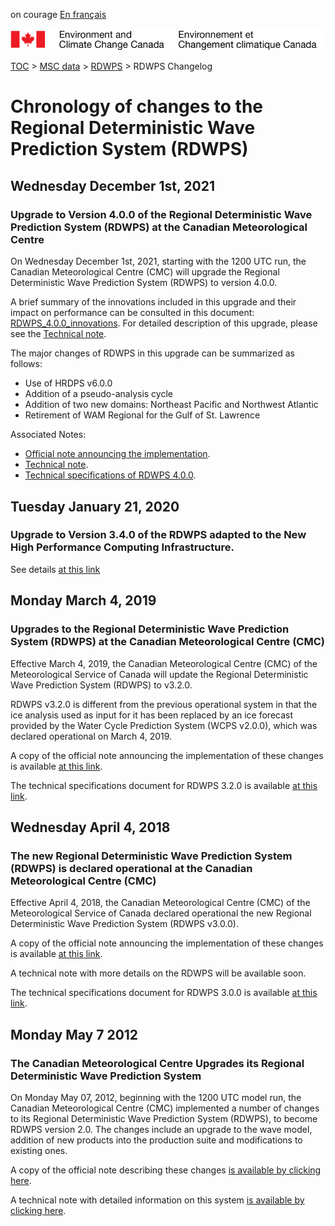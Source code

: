 on courage [En français](changelog_rdwps_fr.md)

![ECCC logo](../../img_eccc-logo.png)

[TOC](../../readme_en.md) > [MSC data](../readme_en.md) > [RDWPS](readme_rdwps_en.md) > RDWPS Changelog

# Chronology of changes to the Regional Deterministic Wave Prediction System (RDWPS)

## Wednesday December 1st, 2021

### Upgrade to Version 4.0.0 of the Regional Deterministic Wave Prediction System (RDWPS) at the Canadian Meteorological Centre

On Wednesday December 1st, 2021, starting with the 1200 UTC run, the Canadian Meteorological Centre (CMC) will upgrade the Regional Deterministic Wave Prediction System (RDWPS) to version 4.0.0.

A brief summary of the innovations included in this upgrade and their impact on performance can be consulted in this document: [RDWPS_4.0.0_innovations](https://collaboration.cmc.ec.gc.ca/cmc/cmoi/product_guide/docs/fact_sheets/factsheet_rdwps-400_e.pdf). For detailed description of this upgrade, please see the [Technical note](https://collaboration.cmc.ec.gc.ca/cmc/cmoi/product_guide/docs/tech_notes/technote_rdwps-400_e.pdf).

The major changes of RDWPS in this upgrade can be summarized as follows:

* Use of HRDPS v6.0.0
* Addition of a pseudo-analysis cycle
* Addition of two new domains: Northeast Pacific and Northwest Atlantic
* Retirement of WAM Regional for the Gulf of St. Lawrence

Associated Notes:

* [Official note announcing the implementation](http://dd.weather.gc.ca/doc/genots/2021/11/26/NOCN03_CWAO_262118___50159).
* [Technical note](https://collaboration.cmc.ec.gc.ca/cmc/cmoi/product_guide/docs/tech_notes/technote_rdwps-400_e.pdf).
* [Technical specifications of RDWPS 4.0.0](https://collaboration.cmc.ec.gc.ca/cmc/cmoi/product_guide/docs/tech_specifications/tech_specifications_RDWPS_4.0.0_e.pdf).


## Tuesday January 21, 2020

### Upgrade to Version 3.4.0 of the RDWPS adapted to the New High Performance Computing Infrastructure.

See details [at this link](../changelog_multisystems_en.md)

## Monday March 4, 2019

### Upgrades to the Regional Deterministic Wave Prediction System (RDWPS) at the Canadian Meteorological Centre (CMC)

Effective March 4, 2019, the Canadian Meteorological Centre (CMC) of the Meteorological Service of Canada will update the Regional Deterministic Wave Prediction System (RDWPS) to v3.2.0.

RDWPS v3.2.0 is different from the previous operational system in that the ice analysis used as input for it has been replaced by an ice forecast provided by the Water Cycle Prediction System (WCPS v2.0.0), which was declared operational on March 4, 2019.

A copy of the official note announcing the implementation of these changes is available [at this link](http://dd.meteo.gc.ca/doc/genots/2019/03/05/NOCN03_CWAO_051918___12705).

The technical specifications document for RDWPS 3.2.0 is available [at this link](https://collaboration.cmc.ec.gc.ca/cmc/cmoi/product_guide/docs/tech_specifications/tech_specifications_RDWPS_3.2.0_e.pdf).


## Wednesday April 4, 2018

### The new Regional Deterministic Wave Prediction System (RDWPS) is declared operational at the Canadian Meteorological Centre (CMC)

Effective April 4, 2018, the Canadian Meteorological Centre (CMC) of the Meteorological Service of Canada declared operational the new Regional Deterministic Wave Prediction System (RDWPS v3.0.0).

A copy of the official note announcing the implementation of these changes is available [at this link](http://dd.meteo.gc.ca/doc/genots/2018/04/03/NOCN03_CWAO_032022___00001).

A technical note with more details on the RDWPS will be available soon.

The technical specifications document for RDWPS 3.0.0 is available [at this link](https://collaboration.cmc.ec.gc.ca/cmc/cmoi/product_guide/docs/tech_specifications/tech_specifications_RDWPS_3.0.0_e.pdf).


## Monday May 7 2012

### The Canadian Meteorological Centre Upgrades its Regional Deterministic Wave Prediction System

On Monday May 07, 2012, beginning with the 1200 UTC model run, the Canadian Meteorological Centre (CMC) implemented a number of changes to its Regional Deterministic Wave Prediction System (RDWPS), to become RDWPS version 2.0. The changes include an upgrade to the wave model, addition of new products into the production suite and modifications to existing ones.

A copy of the official note describing these changes [is available by clicking here](http://dd.weatheroffice.ec.gc.ca/doc/genots/2012/05/07/NOCN03_CWAO_071403___55624).

A technical note with detailed information on this system [is available by clicking here](https://collaboration.cmc.ec.gc.ca/cmc/cmoi/product_guide/docs/lib/op_systems/doc_opchanges/technote_rdwps_20120524_e.pdf).